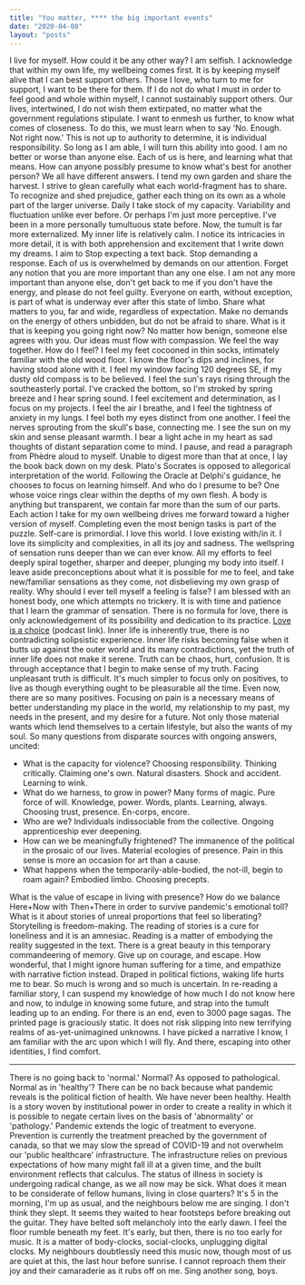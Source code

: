 ```yaml
---
title: "You matter, **** the big important events"
date: "2020-04-08"
layout: "posts"
---
```


I live for myself. How could it be any other way? I am selfish. I acknowledge that within my own life, my wellbeing comes first. It is by keeping myself alive that I can best support others. Those I love, who turn to me for support, I want to be there for them. If I do not do what I must in order to feel good and whole within myself, I cannot sustainably support others. Our lives, intertwined, I do not wish them extirpated, no matter what the government regulations stipulate. I want to enmesh us further, to know what comes of closeness. To do this, we must learn when to say 'No. Enough. Not right now.' This is not up to authority to determine, it is individual responsibility. So long as I am able, I will turn this ability into good. I am no better or worse than anyone else. Each of us is here, and learning what that means. How can anyone possibly presume to know what's best for another person? We all have different answers. I tend my own garden and share the harvest. I strive to glean carefully what each world-fragment has to share. To recognize and shed prejudice, gather each thing on its own as a whole part of the larger universe. Daily I take stock of my capacity. Variability and fluctuation unlike ever before. Or perhaps I'm just more perceptive. I've been in a more personally tumultuous state before. Now, the tumult is far more externalized. My inner life is relatively calm. I notice its intricacies in more detail, it is with both apprehension and excitement that I write down my dreams. I aim to Stop expecting a text back. Stop demanding a response. Each of us is overwhelmed by demands on our attention. Forget any notion that you are more important than any one else. I am not any more important than anyone else, don't get back to me if you don't have the energy, and please do not feel guilty. Everyone on earth, without exception, is part of what is underway ever after this state of limbo. Share what matters to you, far and wide, regardless of expectation. Make no demands on the energy of others unbidden, but do not be afraid to share. What is it that is keeping you going right now? No matter how benign, someone else agrees with you. Our ideas must flow with compassion. We feel the way together. How do I feel? I feel my feet cocooned in thin socks, intimately familiar with the old wood floor. I know the floor's dips and inclines, for having stood alone with it. I feel my window facing 120 degrees SE, if my dusty old compass is to be believed. I feel the sun's rays rising through the southeasterly portal. I've cracked the bottom, so I'm stroked by spring breeze and I hear spring sound. I feel excitement and determination, as I focus on my projects. I feel the air I breathe, and I feel the tightness of anxiety in my lungs. I feel both my eyes distinct from one another. I feel the nerves sprouting from the skull's base, connecting me. I see the sun on my skin and sense pleasant warmth. I bear a light ache in my heart as sad thoughts of distant separation come to mind. I pause, and read a paragraph from Phèdre aloud to myself. Unable to digest more than that at once, I lay the book back down on my desk. Plato's Socrates is opposed to allegorical interpretation of the world. Following the Oracle at Delphi's guidance, he chooses to focus on learning himself. And who do I presume to be? One whose voice rings clear within the depths of my own flesh. A body is anything but transparent, we contain far more than the sum of our parts. Each action I take for my own wellbeing drives me forward toward a higher version of myself. Completing even the most benign tasks is part of the puzzle. Self-care is primordial. I love this world. I love existing with/in it. I love its simplicity and complexities, in all its joy and sadness. The wellspring of sensation runs deeper than we can ever know. All my efforts to feel deeply spiral together, sharper and deeper, plunging my body into itself. I leave aside preconceptions about what it is possible for me to feel, and take new/familiar sensations as they come, not disbelieving my own grasp of reality. Why should I ever tell myself a feeling is false? I am blessed with an honest body, one which attempts no trickery. It is with time and patience that I learn the grammar of sensation. There is no formula for love, there is only acknowledgement of its possibility and dedication to its practice. [Love is a choice](https://secretfeministagenda.com/2020/03/20/episode-4-16-choosing-love-with-kai-cheng-thom/) (podcast link). Inner life is inherently true, there is no contradicting solipsistic experience. Inner life risks becoming false when it butts up against the outer world and its many contradictions, yet the truth of inner life does not make it serene. Truth can be chaos, hurt, confusion. It is through acceptance that I begin to make sense of my truth. Facing unpleasant truth is difficult. It's much simpler to focus only on positives, to live as though everything ought to be pleasurable all the time. Even now, there are so many positives. Focusing on pain is a necessary means of better understanding my place in the world, my relationship to my past, my needs in the present, and my desire for a future. Not only those material wants which lend themselves to a certain lifestyle, but also the wants of my soul. So many questions from disparate sources with ongoing answers, uncited:

- What is the capacity for violence? Choosing responsibility. Thinking critically. Claiming one's own. Natural disasters. Shock and accident. Learning to wink.
- What do we harness, to grow in power? Many forms of magic. Pure force of will. Knowledge, power. Words, plants. Learning, always. Choosing trust, presence. En-corps, encore.
- Who are we? Individuals indissociable from the collective. Ongoing apprenticeship ever deepening.
- How can we be meaningfully frightened? The immanence of the political in the prosaic of our lives. Material ecologies of presence. Pain in this sense is more an occasion for art than a cause.
- What happens when the temporarily-able-bodied, the not-ill, begin to roam again? Embodied limbo. Choosing precepts.

What is the value of escape in living with presence? How do we balance Here+Now with Then+There in order to survive pandemic's emotional toll? What is it about stories of unreal proportions that feel so liberating? Storytelling is freedom-making. The reading of stories is a cure for loneliness and it is an amnesiac. Reading is a matter of embodying the reality suggested in the text. There is a great beauty in this temporary commandeering of memory. Give up on courage, and escape. How wonderful, that I might ignore human suffering for a time, and empathize with narrative fiction instead. Draped in political fictions, waking life hurts me to bear. So much is wrong and so much is uncertain. In re-reading a familiar story, I can suspend my knowledge of how much I do not know here and now, to indulge in knowing some future, and strap into the tumult leading up to an ending. For there is an end, even to 3000 page sagas. The printed page is graciously static. It does not risk slipping into new terrifying realms of as-yet-unimagined unknowns. I have picked a narrative I know, I am familiar with the arc upon which I will fly. And there, escaping into other identities, I find comfort.

* * *

There is no going back to 'normal.' Normal? As opposed to pathological. Normal as in 'healthy'? There can be no back because what pandemic reveals is the political fiction of health. We have never been healthy. Health is a story woven by institutional power in order to create a reality in which it is possible to negate certain lives on the basis of 'abnormality' or 'pathology.' Pandemic extends the logic of treatment to everyone. Prevention is currently the treatment preached by the government of canada, so that we may slow the spread of COVID-19 and not overwhelm our 'public healthcare' infrastructure. The infrastructure relies on previous expectations of how many might fall ill at a given time, and the built environment reflects that calculus. The status of illness in society is undergoing radical change, as we all now may be sick. What does it mean to be considerate of fellow humans, living in close quarters? It's 5 in the morning, I'm up as usual, and the neighbours below me are singing. I don't think they slept. It seems they waited to hear footsteps before breaking out the guitar. They have belted soft melancholy into the early dawn. I feel the floor rumble beneath my feet. It's early, but then, there is no too early for music. It is a matter of body-clocks, social-clocks, unplugging digital clocks. My neighbours doubtlessly need this music now, though most of us are quiet at this, the last hour before sunrise. I cannot reproach them their joy and their camaraderie as it rubs off on me. Sing another song, boys.
